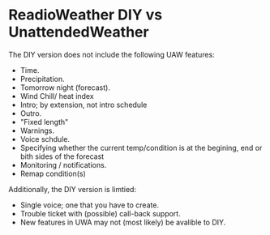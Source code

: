 # ReadioWeather DIY vs UnattendedWeather

The DIY version does not include the following UAW features:

* Time.
* Precipitation.
* Tomorrow night (forecast).
* Wind Chill/ heat index
* Intro; by extension, not intro schedule
* Outro. 
* "Fixed length"
* Warnings. 
* Voice schdule. 
* Specifying whether the current temp/condition is at the begining, end or bith sides of the forecast
* Monitoring / notifications. 
* Remap condition(s)

Additionally, the DIY version is limtied:

* Single voice; one that you have to create.
* Trouble ticket with (possible) call-back support.
* New features in UWA may not (most likely) be avalible to DIY.
